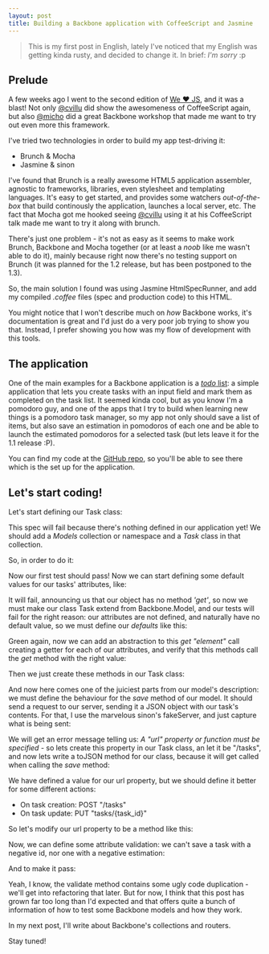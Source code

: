 ```yaml
---
layout: post
title: Building a Backbone application with CoffeeScript and Jasmine
---
```


> This is my first post in English, lately I've noticed that my English was getting kinda rusty, and decided to change it. In brief: _I'm sorry_ :p

## Prelude

A few weeks ago I went to the second edition of [We ♥ JS](http://welovejs.es/), and it was a blast! Not only [@cvillu](https://twitter.com/#!/cvillu) did show the awesomeness of CoffeeScript again, but also [@micho](https://twitter.com/#!/micho) did a great Backbone workshop that made me want to try out even more this framework.

I've tried two technologies in order to build my app test-driving it:

+ Brunch & Mocha
+ Jasmine & sinon

I've found that Brunch is a really awesome HTML5 application assembler, agnostic to frameworks, libraries, even stylesheet and templating languages. It's easy to get started, and provides some watchers _out-of-the-box_ that build continously the application, launches a local server, etc. The fact that Mocha got me hooked seeing [@cvillu](https://twitter.com/#!/cvillu) using it at his CoffeeScript talk made me want to try it along with brunch.

There's just one problem - it's not as easy as it seems to make work Brunch, Backbone and Mocha together (or at least a _noob_ like me wasn't able to do it), mainly because right now there's no testing support on Brunch (it was planned for the 1.2 release, but has been postponed to the 1.3).

So, the main solution I found was using Jasmine HtmlSpecRunner, and add my compiled _.coffee_ files (spec and production code) to this HTML.

You might notice that I won't describe much on _how_ Backbone works, it's documentation is great and I'd just do a very poor job trying to show you that. Instead, I prefer showing you how was my flow of development with this tools.

## The application

One of the main examples for a Backbone application is a [_todo_ list](http://documentcloud.github.com/backbone/examples/todos/index.html): a simple application that lets you create tasks with an input field and mark them as completed on the task list. It seemed kinda cool, but as you know I'm a pomodoro guy, and one of the apps that I try to build when learning new things is a pomodoro task manager, so my app not only should save a list of items, but also save an estimation in pomodoros of each one and be able to launch the estimated pomodoros for a selected task (but lets leave it for the 1.1 release :P).

You can find my code at the [GitHub repo](http://github.com/msanroman/pomodori.js), so you'll be able to see there which is the set up for the application.

## Let's start coding!

Let's start defining our Task class:

<script src="https://gist.github.com/2690652.js"> </script>

This spec will fail because there's nothing defined in our application yet! We should add a _Models_ collection or namespace and a _Task_ class in that collection.

So, in order to do it:

<script src="https://gist.github.com/2690674.js"> </script>

Now our first test should pass! Now we can start defining some default values for our tasks' attributes, like:

<script src="https://gist.github.com/2690689.js"> </script>

It will fail, announcing us that our object has no method _'get'_, so now we must make our class Task extend from Backbone.Model, and our tests will fail for the right reason: our attributes are not defined, and naturally have no default value, so we must define our _defaults_ like this:

<script src="https://gist.github.com/2690702.js"> </script>

Green again, now we can add an abstraction to this _get "element"_ call creating a getter for each of our attributes, and verify that this methods call the _get_ method with the right value:

<script src="https://gist.github.com/2690712.js"> </script>

Then we just create these methods in our Task class:

<script src="https://gist.github.com/2690722.js"> </script>

And now here comes one of the juiciest parts from our model's description: we must define the behaviour for the _save_ method of our model. It should send a request to our server, sending it a JSON object with our task's contents. For that, I use the marvelous sinon's fakeServer, and just capture what is being sent:

<script src="https://gist.github.com/2690750.js"> </script>

We will get an error message telling us: _A "url" property or function must be specified_ - so lets create this property in our Task class, an let it be "/tasks", and now lets write a toJSON method for our class, because it will get called when calling the _save_ method:

<script src="https://gist.github.com/2690757.js"> </script>

We have defined a value for our url property, but we should define it better for some different actions:

+ On task creation: POST "/tasks"
+ On task update: PUT "tasks/{task_id}"

<script src="https://gist.github.com/2690789.js"> </script>

So let's modify our url property to be a method like this:

<script src="https://gist.github.com/2690794.js"> </script>

Now, we can define some attribute validation: we can't save a task with a negative id, nor one with a negative estimation:

<script src="https://gist.github.com/2690799.js"> </script>

And to make it pass:

<script src="https://gist.github.com/2690802.js"> </script>

Yeah, I know, the validate method contains some ugly code duplication - we'll get into refactoring that later. But for now, I think that this post has grown far too long than I'd expected and that offers quite a bunch of information of how to test some Backbone models and how they work.

In my next post, I'll write about Backbone's collections and routers.

Stay tuned!